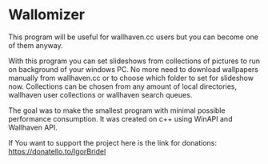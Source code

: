 # Wallomizer

This program will be useful for wallhaven.cc users but you can become one of them anyway.

With this program you can set slideshows from collections of pictures to run on background of your windows PC.
No more need to download wallpapers manually from wallhaven.cc or to choose which folder to set for slideshow now.
Collections can be chosen from any amount of local directories, wallhaven user collections or wallhaven search queues.

The goal was to make the smallest program with minimal possible performance consumption.
It was created on c++ using WinAPI and Wallhaven API.

If You want to support the project here is the link for donations:
https://donatello.to/IgorBridel

